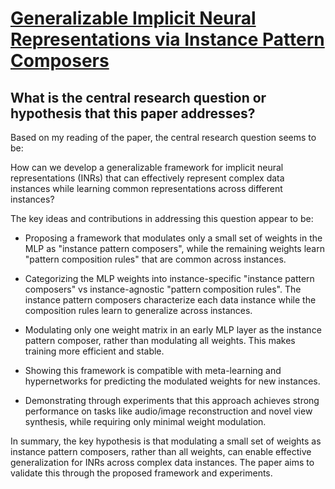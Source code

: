 # [Generalizable Implicit Neural Representations via Instance Pattern   Composers](https://arxiv.org/abs/2211.13223)

## What is the central research question or hypothesis that this paper addresses?

 Based on my reading of the paper, the central research question seems to be:

How can we develop a generalizable framework for implicit neural representations (INRs) that can effectively represent complex data instances while learning common representations across different instances?

The key ideas and contributions in addressing this question appear to be:

- Proposing a framework that modulates only a small set of weights in the MLP as "instance pattern composers", while the remaining weights learn "pattern composition rules" that are common across instances. 

- Categorizing the MLP weights into instance-specific "instance pattern composers" vs instance-agnostic "pattern composition rules". The instance pattern composers characterize each data instance while the composition rules learn to generalize across instances.

- Modulating only one weight matrix in an early MLP layer as the instance pattern composer, rather than modulating all weights. This makes training more efficient and stable.

- Showing this framework is compatible with meta-learning and hypernetworks for predicting the modulated weights for new instances.

- Demonstrating through experiments that this approach achieves strong performance on tasks like audio/image reconstruction and novel view synthesis, while requiring only minimal weight modulation.

In summary, the key hypothesis is that modulating a small set of weights as instance pattern composers, rather than all weights, can enable effective generalization for INRs across complex data instances. The paper aims to validate this through the proposed framework and experiments.
